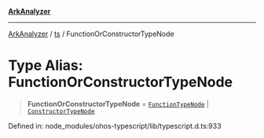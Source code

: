 [**ArkAnalyzer**](../../../../README.md)

***

[ArkAnalyzer](../../../../globals.md) / [ts](../README.md) / FunctionOrConstructorTypeNode

# Type Alias: FunctionOrConstructorTypeNode

> **FunctionOrConstructorTypeNode** = [`FunctionTypeNode`](../interfaces/FunctionTypeNode.md) \| [`ConstructorTypeNode`](../interfaces/ConstructorTypeNode.md)

Defined in: node\_modules/ohos-typescript/lib/typescript.d.ts:933
